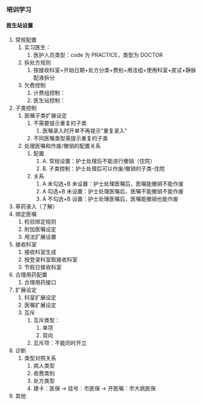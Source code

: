 ### 培训学习
#### 医生站设置
1.  常规配置
	1. 实习医生：
		1. 医护人员类型：code 为 PRACTICE，类型为 DOCTOR
	2. 拆处方规则
		1. 按接收科室+开始日期+处方分类+费别+用法组+使用科室+皮试+静脉配液拆分
	3. 欠费控制
		1. 计费组控制：
		2. 医生站控制：
2. 子类控制
	1. 医嘱子类扩展设定
		1. 不需要提示重复的子类
			1. 医嘱录入时开单不再提示"重复录入"
		2. 不同医嘱类型需提示重复的子类
	2. 处理医嘱和作废/撤销的配置关系
		1. 配置
			1. A. 常规设置：护士处理后不能进行撤销（住院）
			2. B. 子类控制：护士处理后可以作废/撤销的子类-住院
		2. 关系
			1. A 未勾选+B 未设置：护士处理医嘱后，医嘱能撤销不能作废
			2. A 勾选+B 未设置：护士处理医嘱后，医嘱不能撤销不能作废
			3. A 不勾选+B 设置：护士处理医嘱后，医嘱能撤销也能作废
3. 草药录入（了解）
4. 绑定医嘱
	1. 检验绑定规则
	2. 附加医嘱设定
	3. 用法扩展设置
5. 接收科室
	1. 接收科室生成
	2. 按登录科室取接收科室
	3. 节假日接收科室
6. 合理用药配置
	1. 合理用药接口
7. 扩展设定
	1. 科室扩展设定
	2. 医嘱扩展设定
	3. 互斥
		1. 互斥类型：
			1. 单项
			2. 双向
		2. 互斥项：不能同时开立
8. 诊断
	1. 类型对照关系
		1. 病人类型
		2. 收费类别
		3. 处方类型
		4. 建卡：医保 -> 挂号：市医保 -> 开医嘱：市大病医保
9. 其他